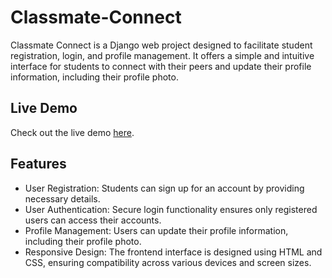 # Classmate-Connect
Classmate Connect is a Django web project designed to facilitate student registration, login, and profile management. It offers a simple and intuitive interface for students to connect with their peers and update their profile information, including their profile photo.
## Live Demo
Check out the live demo [here](http://prashant0202.pythonanywhere.com/).
## Features
* User Registration: Students can sign up for an account by providing necessary details.
* User Authentication: Secure login functionality ensures only registered users can access their accounts.
* Profile Management: Users can update their profile information, including their profile photo.
* Responsive Design: The frontend interface is designed using HTML and CSS, ensuring compatibility across various devices and screen sizes.
